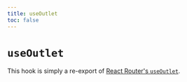 ```yaml
---
title: useOutlet
toc: false
---
```


# `useOutlet`

<docs-info>This hook is simply a re-export of [React Router's `useOutlet`][rr-useoutlet].</docs-info>

[rr-useoutlet]: https://reactrouter.com/hooks/use-outlet
